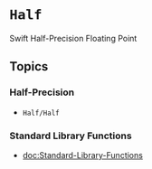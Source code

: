 # ``Half``

Swift Half-Precision Floating Point

## Topics

### Half-Precision

- ``Half/Half``

### Standard Library Functions

- <doc:Standard-Library-Functions>

<!-- Copyright (c) 2022 SomeRandomiOSDev. All Rights Reserved. -->
